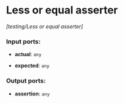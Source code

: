 # Less or equal asserter

_[testing/Less or equal asserter]_

### Input ports:

* __actual__: ` any `


* __expected__: ` any `

### Output ports:

* __assertion__: ` any `

